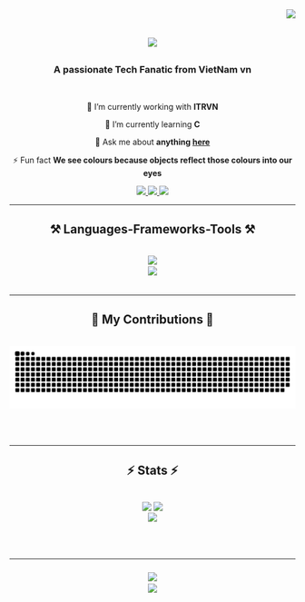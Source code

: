 <img align="right" src="https://visitor-badge.laobi.icu/badge?page_id=GHxKw.GHxKw" />

<h1 align="center">
    <img src="https://readme-typing-svg.herokuapp.com/?font=Righteous&size=35&center=true&vCenter=true&width=500&height=70&duration=4000&lines=Hi+There!+👋;+💡I'm+Minh+Quang!💻;" />
</h1>

<h3 align="center">A passionate Tech Fanatic from VietNam vn</h3>

<br/>

<div align="center">
 
 🔭 I’m currently working with **ITRVN**
 
 🌱 I’m currently learning **C**

 💬 Ask me about **anything [here](https://github.com/GHxKw/GHxKw/issues)**

 ⚡ Fun fact **We see colours because objects reflect those colours into our eyes**
 
 </div>
 
<div align="center"> 
  <a href="mailto:tnmquangcode@gmail.com">
    <img src="https://img.shields.io/badge/Gmail-333333?style=for-the-badge&logo=gmail&logoColor=red" />
  </a>
  <a href="https://www.linkedin.com/in/truongquang23/" target="_blank">
    <img src="https://img.shields.io/badge/LinkedIn-0077B5?style=for-the-badge&logo=linkedin&logoColor=white" target="_blank" />
  </a>
  <a href="https://github.com/GHxKw" target="_blank">
     <img src="https://img.shields.io/badge/Portfolio-FF5722?style=for-the-badge&logo=todoist&logoColor=white" target="_blank" /> <!-- sqlite, safari, google-chrome are other good icon options -->
  </a>
</div>

 <hr/>
 
<h2 align="center">⚒️ Languages-Frameworks-Tools ⚒️</h2>
<br/>
<div align="center">
    <img src="https://skillicons.dev/icons?i=nodejs,github,python,javascript,c,java" /><br>
    <img src="https://skillicons.dev/icons?i=react,flask,html,css,vscode,figma,git,unity" />
</div>

<br/>
<hr/>

<div align="center">
  <h2>🐍 My Contributions 🐍</h2>
  <br>
  <img alt="snake eating my contributions" src="https://raw.githubusercontent.com/GHxKw/GHxKw/output/github-contribution-grid-snake.svg" />
  
  <br/><br/>
</div>

<hr/>

<h2 align="center">⚡ Stats ⚡</h2>
<br>
<div align=center>
  <img width=390 src="https://streak-stats.demolab.com/?user=GHxKw&count_private=true"/>
  <img width=390 src="https://github-readme-stats.vercel.app/api?username=GHxKw&count_private=true&show_icons=true&rank_icon=github&border_radius=10" />
  <br/>
  <img width=390 src="https://github-readme-stats.vercel.app/api/top-langs/?username=GHxKw&layout=compact" />
</div>

<br/><br/>
<hr/>

<h3 align="center">
    <img src="https://readme-typing-svg.herokuapp.com/?font=Righteous&size=25&center=true&vCenter=true&width=500&height=70&duration=4000&lines=Thanks+for+visiting!+✌️;+Have+a+nice+day!"><br>
    <img width=500 src="https://media.giphy.com/media/Jkk64Xj64mcfu/giphy.gif"/>
</h3>

<br/>

